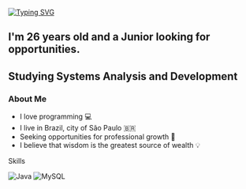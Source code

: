<a href="https://git.io/typing-svg"><img src="https://readme-typing-svg.demolab.com?font=Fira+Code&size=30&pause=1000&color=00F7EC&width=435&lines=I'm+a+backend+developer" alt="Typing SVG" /></a>

## I'm 26 years old and a Junior looking for opportunities.
## Studying Systems Analysis and Development


### About Me
- I love programming 💻
- I live in Brazil, city of São Paulo 🇧🇷
- Seeking opportunities for professional growth 🚀
- I believe that wisdom is the greatest source of wealth 💡

Skills

![Java](https://img.shields.io/badge/Java-ED8B00?style=for-the-badge&logo=openjdk&logoColor=white) ![MySQL](https://img.shields.io/badge/MySQL-00000F?style=for-the-badge&logo=mysql&logoColor=white)

